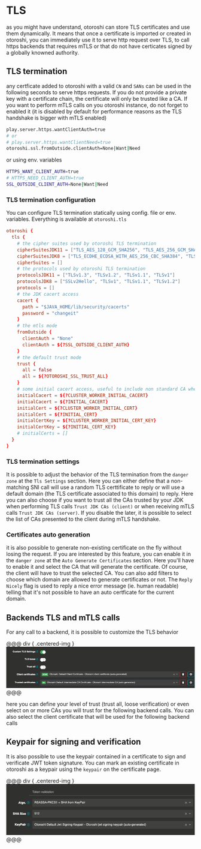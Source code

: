 # TLS

as you might have understand, otoroshi can store TLS certificates and use them dynamically. It means that once a certificate is imported or created in otoroshi, you can immediately use it to serve http request over TLS, to call https backends that requires mTLS or that do not have certicates signed by a globally knowned authority.

## TLS termination

any certficate added to otoroshi with a valid `CN` and `SANs` can be used in the following seconds to serve https requests. If you do not provide a private key with a certificate chain, the certificate will only be trusted like a CA. If you want to perform mTLS calls on you otoroshi instance, do not forget to enabled it (it is disabled by default for performance reasons as the TLS handshake is bigger with mTLS enabled)

```sh
play.server.https.wantClientAuth=true
# or
# play.server.https.wantClientNeed=true
otoroshi.ssl.fromOutside.clientAuth=None|Want|Need
```

or using env. variables

```sh
HTTPS_WANT_CLIENT_AUTH=true 
# HTTPS_NEED_CLIENT_AUTH=true 
SSL_OUTSIDE_CLIENT_AUTH=None|Want|Need
```

### TLS termination configuration

You can configure TLS termination statically using config. file or env. variables. Everything is available at `otoroshi.tls`

```conf
otoroshi {
  tls {
    # the cipher suites used by otoroshi TLS termination
    cipherSuitesJDK11 = ["TLS_AES_128_GCM_SHA256", "TLS_AES_256_GCM_SHA384", "TLS_ECDHE_ECDSA_WITH_AES_256_GCM_SHA384", "TLS_ECDHE_ECDSA_WITH_AES_128_GCM_SHA256", "TLS_ECDHE_RSA_WITH_AES_256_GCM_SHA384", "TLS_RSA_WITH_AES_256_GCM_SHA384", "TLS_ECDH_ECDSA_WITH_AES_256_GCM_SHA384", "TLS_ECDH_RSA_WITH_AES_256_GCM_SHA384", "TLS_DHE_RSA_WITH_AES_256_GCM_SHA384", "TLS_DHE_DSS_WITH_AES_256_GCM_SHA384", "TLS_ECDHE_RSA_WITH_AES_128_GCM_SHA256", "TLS_RSA_WITH_AES_128_GCM_SHA256", "TLS_ECDH_ECDSA_WITH_AES_128_GCM_SHA256", "TLS_ECDH_RSA_WITH_AES_128_GCM_SHA256", "TLS_DHE_RSA_WITH_AES_128_GCM_SHA256", "TLS_DHE_DSS_WITH_AES_128_GCM_SHA256", "TLS_ECDHE_ECDSA_WITH_AES_256_CBC_SHA384", "TLS_ECDHE_RSA_WITH_AES_256_CBC_SHA384", "TLS_RSA_WITH_AES_256_CBC_SHA256", "TLS_ECDH_ECDSA_WITH_AES_256_CBC_SHA384", "TLS_ECDH_RSA_WITH_AES_256_CBC_SHA384", "TLS_DHE_RSA_WITH_AES_256_CBC_SHA256", "TLS_DHE_DSS_WITH_AES_256_CBC_SHA256", "TLS_ECDHE_ECDSA_WITH_AES_256_CBC_SHA", "TLS_ECDHE_RSA_WITH_AES_256_CBC_SHA", "TLS_RSA_WITH_AES_256_CBC_SHA", "TLS_ECDH_ECDSA_WITH_AES_256_CBC_SHA", "TLS_ECDH_RSA_WITH_AES_256_CBC_SHA", "TLS_DHE_RSA_WITH_AES_256_CBC_SHA", "TLS_DHE_DSS_WITH_AES_256_CBC_SHA", "TLS_ECDHE_ECDSA_WITH_AES_128_CBC_SHA256", "TLS_ECDHE_RSA_WITH_AES_128_CBC_SHA256", "TLS_RSA_WITH_AES_128_CBC_SHA256", "TLS_ECDH_ECDSA_WITH_AES_128_CBC_SHA256", "TLS_ECDH_RSA_WITH_AES_128_CBC_SHA256", "TLS_DHE_RSA_WITH_AES_128_CBC_SHA256", "TLS_DHE_DSS_WITH_AES_128_CBC_SHA256", "TLS_ECDHE_ECDSA_WITH_AES_128_CBC_SHA", "TLS_ECDHE_RSA_WITH_AES_128_CBC_SHA", "TLS_RSA_WITH_AES_128_CBC_SHA", "TLS_ECDH_ECDSA_WITH_AES_128_CBC_SHA", "TLS_ECDH_RSA_WITH_AES_128_CBC_SHA", "TLS_DHE_RSA_WITH_AES_128_CBC_SHA", "TLS_DHE_DSS_WITH_AES_128_CBC_SHA", "TLS_EMPTY_RENEGOTIATION_INFO_SCSV"]
    cipherSuitesJDK8 = ["TLS_ECDHE_ECDSA_WITH_AES_256_CBC_SHA384", "TLS_ECDHE_RSA_WITH_AES_256_CBC_SHA384", "TLS_RSA_WITH_AES_256_CBC_SHA256", "TLS_ECDH_ECDSA_WITH_AES_256_CBC_SHA384", "TLS_ECDH_RSA_WITH_AES_256_CBC_SHA384", "TLS_DHE_RSA_WITH_AES_256_CBC_SHA256", "TLS_DHE_DSS_WITH_AES_256_CBC_SHA256", "TLS_ECDHE_ECDSA_WITH_AES_256_CBC_SHA", "TLS_ECDHE_RSA_WITH_AES_256_CBC_SHA", "TLS_RSA_WITH_AES_256_CBC_SHA", "TLS_ECDH_ECDSA_WITH_AES_256_CBC_SHA", "TLS_ECDH_RSA_WITH_AES_256_CBC_SHA", "TLS_DHE_RSA_WITH_AES_256_CBC_SHA", "TLS_DHE_DSS_WITH_AES_256_CBC_SHA", "TLS_ECDHE_ECDSA_WITH_AES_128_CBC_SHA256", "TLS_ECDHE_RSA_WITH_AES_128_CBC_SHA256", "TLS_RSA_WITH_AES_128_CBC_SHA256", "TLS_ECDH_ECDSA_WITH_AES_128_CBC_SHA256", "TLS_ECDH_RSA_WITH_AES_128_CBC_SHA256", "TLS_DHE_RSA_WITH_AES_128_CBC_SHA256", "TLS_DHE_DSS_WITH_AES_128_CBC_SHA256", "TLS_ECDHE_ECDSA_WITH_AES_128_CBC_SHA", "TLS_ECDHE_RSA_WITH_AES_128_CBC_SHA", "TLS_RSA_WITH_AES_128_CBC_SHA", "TLS_ECDH_ECDSA_WITH_AES_128_CBC_SHA", "TLS_ECDH_RSA_WITH_AES_128_CBC_SHA", "TLS_DHE_RSA_WITH_AES_128_CBC_SHA", "TLS_DHE_DSS_WITH_AES_128_CBC_SHA", "TLS_ECDHE_ECDSA_WITH_AES_256_GCM_SHA384", "TLS_ECDHE_ECDSA_WITH_AES_128_GCM_SHA256", "TLS_ECDHE_RSA_WITH_AES_256_GCM_SHA384", "TLS_RSA_WITH_AES_256_GCM_SHA384", "TLS_ECDH_ECDSA_WITH_AES_256_GCM_SHA384", "TLS_ECDH_RSA_WITH_AES_256_GCM_SHA384", "TLS_DHE_RSA_WITH_AES_256_GCM_SHA384", "TLS_DHE_DSS_WITH_AES_256_GCM_SHA384", "TLS_ECDHE_RSA_WITH_AES_128_GCM_SHA256", "TLS_RSA_WITH_AES_128_GCM_SHA256", "TLS_ECDH_ECDSA_WITH_AES_128_GCM_SHA256", "TLS_ECDH_RSA_WITH_AES_128_GCM_SHA256", "TLS_DHE_RSA_WITH_AES_128_GCM_SHA256", "TLS_DHE_DSS_WITH_AES_128_GCM_SHA256", "TLS_ECDHE_ECDSA_WITH_3DES_EDE_CBC_SHA", "TLS_ECDHE_RSA_WITH_3DES_EDE_CBC_SHA", "SSL_RSA_WITH_3DES_EDE_CBC_SHA", "TLS_ECDH_ECDSA_WITH_3DES_EDE_CBC_SHA", "TLS_ECDH_RSA_WITH_3DES_EDE_CBC_SHA", "SSL_DHE_RSA_WITH_3DES_EDE_CBC_SHA", "SSL_DHE_DSS_WITH_3DES_EDE_CBC_SHA", "TLS_EMPTY_RENEGOTIATION_INFO_SCSV"]
    cipherSuites = []
    # the protocols used by otoroshi TLS termination
    protocolsJDK11 = ["TLSv1.3", "TLSv1.2", "TLSv1.1", "TLSv1"]
    protocolsJDK8 = ["SSLv2Hello", "TLSv1", "TLSv1.1", "TLSv1.2"]
    protocols = []
    # the JDK cacert access
    cacert {
      path = "$JAVA_HOME/lib/security/cacerts"
      password = "changeit"
    }
    # the mtls mode
    fromOutside {
      clientAuth = "None"
      clientAuth = ${?SSL_OUTSIDE_CLIENT_AUTH}
    }
    # the default trust mode
    trust {
      all = false
      all = ${?OTOROSHI_SSL_TRUST_ALL}
    }
    # some initial cacert access, useful to include non standard CA when starting (file paths)
    initialCacert = ${?CLUSTER_WORKER_INITIAL_CACERT}
    initialCacert = ${?INITIAL_CACERT}
    initialCert = ${?CLUSTER_WORKER_INITIAL_CERT}
    initialCert = ${?INITIAL_CERT}
    initialCertKey = ${?CLUSTER_WORKER_INITIAL_CERT_KEY}
    initialCertKey = ${?INITIAL_CERT_KEY}
    # initialCerts = [] 
  }
}
```


### TLS termination settings

It is possible to adjust the behavior of the TLS termination from the `danger zone` at the `Tls Settings` section. Here you can either define that a non-matching SNI call will use a random TLS certtificate to reply or will use a default domain (the TLS certificate associated to this domain) to reply. Here you can also choose if you want to trust all the CAs trusted by your JDK when performing TLS calls `Trust JDK CAs (client)` or when receiving mTLS calls `Trust JDK CAs (server)`. If you disable the later, it is possible to select the list of CAs presented to the client during mTLS handshake.

### Certificates auto generation

it is also possible to generate non-existing certificate on the fly without losing the request. If you are interested by this feature, you can enable it in the `danger zone` at the `Auto Generate Certificates` section. Here you'll have to enable it and select the CA that will generate the certificate. Of course, the client will have to trust the selected CA. You can also add filters to choose which domain are allowed to generate certificates or not. The `Reply Nicely` flag is used to reply a nice error message (ie. human readable) telling that it's not possible to have an auto certficate for the current domain. 

## Backends TLS and mTLS calls

For any call to a backend, it is possible to customize the TLS behavior 

@@@ div { .centered-img }
<img src="../imgs/tls-call-settings.png" />
@@@

here you can define your level of trust (trust all, loose verification) or even select on or more CAs you will trust for the following backend calls. You can also select the client certificate that will be used for the following backend calls

## Keypair for signing and verification

It is also possible to use the keypair contained in a certificate to sign and verificate JWT token signature. You can mark an existing certificate in otoroshi as a keypair using the `keypair` on the certificate page.

@@@ div { .centered-img }
<img src="../imgs/jwt-token-keypair-validation.png" />
@@@
